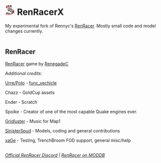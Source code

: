 # ![RenRacer Icon](./data/dev/tb_addon_RRX/RenRacerX/Icon.png) RenRacerX<br>


My experimental fork of Rennyc's [RenRacer](https://github.com/RennyC4/RenRacer). Mostly small code and model changes currently.<br><br>


## RenRacer
[RenRacer](https://github.com/RennyC4/RenRacer) game by [RenegadeC](https://github.com/RennyC4)

<i>Additional credits</i>:

[Urre/Polo](https://github.com/TLWmarko) - [func_vechicle](https://github.com/TLWmarko/func_vehicle)

Chazz - GoldCup assets

Ender - Scratch

Spoike - Creator of one of the most capable Quake engines ever.

[Gridluster](https://gridluster.bandcamp.com/) - Music for Map1

[SinisterSpud](https://github.com/SinisterSpud) - Models, coding and general contributions

[xaGe](https://github.com/eGax) - Testing, TrenchBroom FGD support, general misc/help
<br><br>

<i>[Official RenRacer Discord](https://discord.gg/7VQpDvy) | [RenRacer on MODDB](https://www.moddb.com/mods/renracer)</i>